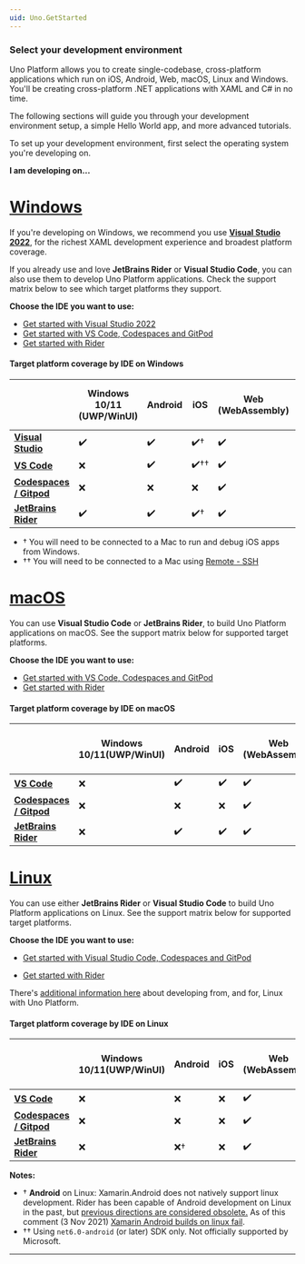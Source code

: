 ```yaml
---
uid: Uno.GetStarted
---
```


### Select your development environment

Uno Platform allows you to create single-codebase, cross-platform applications which run on iOS, Android, Web, macOS, Linux and Windows. You'll be creating cross-platform .NET applications with XAML and C# in no time. 

The following sections will guide you through your development environment setup, a simple Hello World app, and more advanced tutorials. 

To set up your development environment, first select the operating system you're developing on.

**I am developing on...**

# [**Windows**](#tab/windows)

If you're developing on Windows, we recommend you use [**Visual Studio 2022**](xref:Uno.GetStarted.vs2022), for the richest XAML development experience and broadest platform coverage. 

If you already use and love **JetBrains Rider** or **Visual Studio Code**, you can also use them to develop Uno Platform applications. Check the support matrix below to see which target platforms they support.

**Choose the IDE you want to use:**

 - [Get started with Visual Studio 2022](xref:Uno.GetStarted.vs2022)
 - [Get started with VS Code, Codespaces and GitPod](xref:Uno.GetStarted.vscode)
 - [Get started with Rider](xref:Uno.GetStarted.Rider)

 #### Target platform coverage by IDE on Windows

|                                                       | Windows 10/11 (UWP/WinUI)  | Android | iOS | Web (WebAssembly) | mac Catalyst | macOS (Skia-Gtk) | Linux (Skia-Gtk) | Windows 7+ (Skia-WPF) |
|-------------------------------------------------------|----------------------------|---------|-----|-------------------|--------------|------------------|------------------|-----------------------|
| [**Visual Studio**](xref:Uno.GetStarted.vs2022)       | ✔️                         | ✔️     | ✔️† | ✔️               | ❌           | ✔️               | ✔️              | ✔️                   |
| [**VS Code**](xref:Uno.GetStarted.vscode)             | ❌                         | ✔️     | ✔️†† | ✔️               | ✔️††          | ✔️††              | ✔️           | ✔️                   |
| [**Codespaces / Gitpod**](xref:Uno.GetStarted.vscode) | ❌                         | ❌     | ❌  | ✔️               | ❌           | ✔️               | ✔️              | ✔️                   |
| [**JetBrains Rider**](xref:Uno.GetStarted.Rider)      | ✔️                         | ✔️     | ✔️† | ✔️               | ❌           | ✔️               | ✔️              | ✔️                   |


* † You will need to be connected to a Mac to run and debug iOS apps from Windows.
* †† You will need to be connected to a Mac using [Remote - SSH](https://marketplace.visualstudio.com/items?itemName=ms-vscode-remote.remote-ssh)

# [**macOS**](#tab/macos)

You can use **Visual Studio Code** or **JetBrains Rider**, to build Uno Platform applications on macOS. See the support matrix below for supported target platforms.

**Choose the IDE you want to use:**

 - [Get started with VS Code, Codespaces and GitPod](xref:Uno.GetStarted.vscode)
 - [Get started with Rider](xref:Uno.GetStarted.Rider)

 #### Target platform coverage by IDE on macOS

|                                                        | Windows 10/11(UWP/WinUI)| Android | iOS | Web (WebAssembly) | mac Catalyst | macOS (Skia-Gtk) | Linux (Skia-Gtk) | Windows 7+ (Skia-WPF) |
|--------------------------------------------------------|-------------------------|---------|-----|-------------------|--------------|------------------|------------------|-----------------------|
| [**VS Code**](xref:Uno.GetStarted.vscode)              | ❌                      | ✔️     | ✔️ | ✔️                | ✔️           | ✔️              | ✔️               | ❌                   |
| [**Codespaces / Gitpod**](xref:Uno.GetStarted.vscode)  | ❌                      | ❌     | ❌ | ✔️                | ❌           | ✔️              | ✔️               | ✔️                   |
| [**JetBrains Rider**](xref:Uno.GetStarted.Rider)       | ❌                      | ✔️     | ✔️ | ✔️                | ✔️           | ✔️              | ✔️               | ❌                   |

# [**Linux**](#tab/linux)

 You can use either **JetBrains Rider** or **Visual Studio Code** to build Uno Platform applications on Linux. See the support matrix below for supported target platforms.
 
**Choose the IDE you want to use:**

- [Get started with Visual Studio Code, Codespaces and GitPod](xref:Uno.GetStarted.vscode)

- [Get started with Rider](xref:Uno.GetStarted.Rider)

 There's [additional information here](get-started-with-linux.md) about developing from, and for, Linux with Uno Platform.

#### Target platform coverage by IDE on Linux

|                                                        | Windows 10/11(UWP/WinUI)| Android | iOS | Web (WebAssembly) | mac Catalyst | macOS (Skia-Gtk) | Linux (Skia-Gtk) | Windows 7+ (Skia-WPF) |
|--------------------------------------------------------|------------------------|---------|-----|--------------------|-------|-------|------------------|-----------------------|
| [**VS Code**](xref:Uno.GetStarted.vscode)              | ❌                    | ❌      | ❌  | ✔️                | ❌  | ✔️   | ✔️              | ❌                    |
| [**Codespaces / Gitpod**](xref:Uno.GetStarted.vscode)  | ❌                    | ❌      | ❌  | ✔️                | ❌  | ✔️   | ✔️              | ❌                    |
| [**JetBrains Rider**](xref:Uno.GetStarted.Rider)       | ❌                    | ❌†     | ❌  | ✔️                | ❌  | ✔️   | ✔️              | ❌                    |

**Notes:**

* † **Android** on Linux: Xamarin.Android does not natively support linux development. Rider has been capable of Android development on Linux in the past, but [previous directions are considered obsolete.](https://rider-support.jetbrains.com/hc/en-us/articles/360000557259--Obsolete-How-to-develop-Xamarin-Android-applications-on-Linux-with-Rider) As of this comment (3 Nov 2021) [Xamarin Android builds on linux fail](https://github.com/xamarin/xamarin-android).
* †† Using `net6.0-android` (or later) SDK only. Not officially supported by Microsoft.

***
